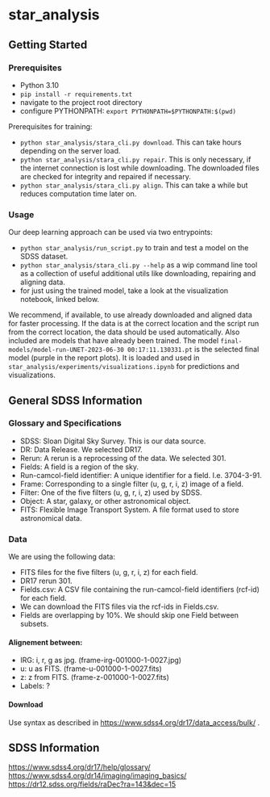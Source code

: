 # star_analysis

## Getting Started
### Prerequisites
- Python 3.10
- `pip install -r requirements.txt`
- navigate to the project root directory
- configure PYTHONPATH: `export PYTHONPATH=$PYTHONPATH:$(pwd)`

Prerequisites for training:
- `python star_analysis/stara_cli.py download`. This can take hours depending on the server load.
- `python star_analysis/stara_cli.py repair`. This is only necessary, if the internet connection is lost while downloading. The downloaded files are checked for integrity and repaired if necessary.
- `python star_analysis/stara_cli.py align`. This can take a while but reduces computation time later on.


### Usage
Our deep learning approach can be used via two entrypoints:
- `python star_analysis/run_script.py` to train and test a model on the SDSS dataset.
- `python star_analysis/stara_cli.py --help` as a wip command line tool as a collection of useful additional utils like downloading, repairing and aligning data.
- for just using the trained model, take a look at the visualization notebook, linked below.

We recommend, if available, to use already downloaded and aligned data for faster processing. 
If the data is at the correct location and the script run from the correct location, the data should be used automatically. 
Also included are models that have already been trained. 
The model `final-models/model-run-UNET-2023-06-30 00:17:11.130331.pt` is the selected final model (purple in the report plots).
It is loaded and used in `star_analysis/experiments/visualizations.ipynb` for predictions and visualizations.

## General SDSS Information

### Glossary and Specifications
- SDSS: Sloan Digital Sky Survey. This is our data source.
- DR: Data Release. We selected DR17.
- Rerun: A rerun is a reprocessing of the data. We selected 301.
- Fields: A field is a region of the sky.
- Run-camcol-field identifier: A unique identifier for a field. I.e. 3704-3-91.
- Frame: Corresponding to a single filter (u, g, r, i, z) image of a field.
- Filter: One of the five filters (u, g, r, i, z) used by SDSS.
- Object: A star, galaxy, or other astronomical object.
- FITS: Flexible Image Transport System. A file format used to store astronomical data.

### Data
We are using the following data:
- FITS files for the five filters (u, g, r, i, z) for each field.
- DR17 rerun 301.
- Fields.csv: A CSV file containing the run-camcol-field identifiers (rcf-id) for each field.
- We can download the FITS files via the rcf-ids in Fields.csv.
- Fields are overlapping by 10%. We should skip one Field between subsets.

#### Alignement between:
- IRG: i, r, g as jpg. (frame-irg-001000-1-0027.jpg)
- u: u as FITS. (frame-u-001000-1-0027.fits)
- z: z from FITS. (frame-z-001000-1-0027.fits)
- Labels: ?

#### Download
Use syntax as described in https://www.sdss4.org/dr17/data_access/bulk/ .


## SDSS Information
https://www.sdss4.org/dr17/help/glossary/
https://www.sdss4.org/dr14/imaging/imaging_basics/
https://dr12.sdss.org/fields/raDec?ra=143&dec=15
